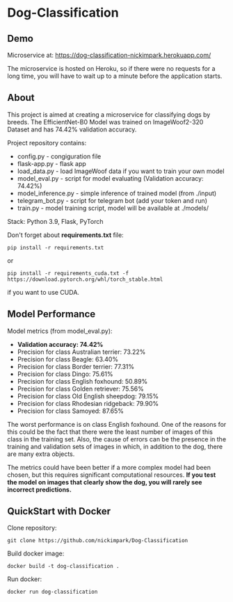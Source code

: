 # Dog-Classification

## Demo

Microservice at: https://dog-classification-nickimpark.herokuapp.com/

The microservice is hosted on Heroku, so if there were no requests for a long time, you will have to wait up to a minute before the application starts.

## About

This project is aimed at creating a microservice for classifying dogs by breeds. The EfficientNet-B0 Model was trained on ImageWoof2-320 Dataset and has 74.42% validation accuracy.

Project repository contains:
* config.py - congiguration file
* flask-app.py - flask app
* load_data.py - load ImageWoof data if you want to train your own model
* model_eval.py - script for model evaluating (Validation accuracy: 74.42%)
* model_inference.py - simple inference of trained model (from ./input)
* telegram_bot.py - script for telegram bot (add your token and run)
* train.py - model training script, model will be available at ./models/

Stack: Python 3.9, Flask, PyTorch

Don't forget about **requirements.txt** file:
```
pip install -r requirements.txt
```
or
```
pip install -r requirements_cuda.txt -f https://download.pytorch.org/whl/torch_stable.html
```
if you want to use CUDA.

## Model Performance

Model metrics (from model_eval.py):
* **Validation accuracy: 74.42%**
* Precision for class Australian terrier: 73.22%
* Precision for class Beagle: 63.40%
* Precision for class Border terrier: 77.31%
* Precision for class Dingo: 75.61%
* Precision for class English foxhound: 50.89%
* Precision for class Golden retriever: 75.56%
* Precision for class Old English sheepdog: 79.15%
* Precision for class Rhodesian ridgeback: 79.90%
* Precision for class Samoyed: 87.65%

The worst performance is on class English foxhound. One of the reasons for this could be the fact that there were the least number of images of this class in the training set. Also, the cause of errors can be the presence in the training and validation sets of images in which, in addition to the dog, there are many extra objects.

The metrics could have been better if a more complex model had been chosen, but this requires significant computational resources. **If you test the model on images that clearly show the dog, you will rarely see incorrect predictions.**


## QuickStart with Docker

Clone repository:
```
git clone https://github.com/nickimpark/Dog-Classification
```
Build docker image:
```
docker build -t dog-classification .
```
Run docker:
```
docker run dog-classification
```
